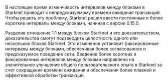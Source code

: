 В настоящее время изменчивость интервалов между блоками в Starknet приводит к непредсказуемому времени ожидания транзакций. Чтобы решить эту проблему, Starknet решил ввести постоянные и более короткие интервалы между блоками, начиная с версии 0.15.0.

Разделив отношение 1:1 между блоком Starknet и его доказательством, доказательства смогут подтвердить целостность одного или нескольких блоков Starknet. Это изменение установит фиксированные интервалы между блоками, обеспечивая более согласованное и предсказуемое поведение сети. Введение более коротких и фиксированных интервалов между блоками направлено на значительное улучшение общего пользовательского опыта в Starknet за счет сокращения времени ожидания и обеспечения более плавной и эффективной обработки транзакций.